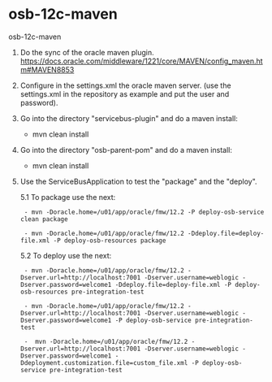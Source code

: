 # osb-12c-maven
osb-12c-maven

1. Do the sync of the oracle maven plugin. https://docs.oracle.com/middleware/1221/core/MAVEN/config_maven.htm#MAVEN8853

2. Configure in the settings.xml the oracle maven server. (use the settings.xml in the repository as example and put the user and password).

3. Go into the directory "servicebus-plugin" and do a maven install:
	- mvn clean install

4. Go into the directory "osb-parent-pom" and do a maven install:
	- mvn clean install

5. Use the ServiceBusApplication to test the "package" and the "deploy".

	5.1 To package use the next:
	
		- mvn -Doracle.home=/u01/app/oracle/fmw/12.2 -P deploy-osb-service clean package

		- mvn -Doracle.home=/u01/app/oracle/fmw/12.2 -Ddeploy.file=deploy-file.xml -P deploy-osb-resources package

	5.2 To deploy use the next:
	
		- mvn -Doracle.home=/u01/app/oracle/fmw/12.2 -Dserver.url=http://localhost:7001 -Dserver.username=weblogic -Dserver.password=welcome1 -Ddeploy.file=deploy-file.xml -P deploy-osb-resources pre-integration-test

		- mvn -Doracle.home=/u01/app/oracle/fmw/12.2 -Dserver.url=http://localhost:7001 -Dserver.username=weblogic -Dserver.password=welcome1 -P deploy-osb-service pre-integration-test
		
		-  mvn -Doracle.home=/u01/app/oracle/fmw/12.2 -Dserver.url=http://localhost:7001 -Dserver.username=weblogic -Dserver.password=welcome1 -Ddeployment.customization.file=custom_file.xml -P deploy-osb-service pre-integration-test

